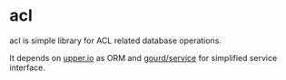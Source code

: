 acl
===

acl is simple library for ACL related database operations.

It depends on [upper.io](https://upper.io) as ORM and [gourd/service](https://github.com/gourd/service) for simplified service interface.
